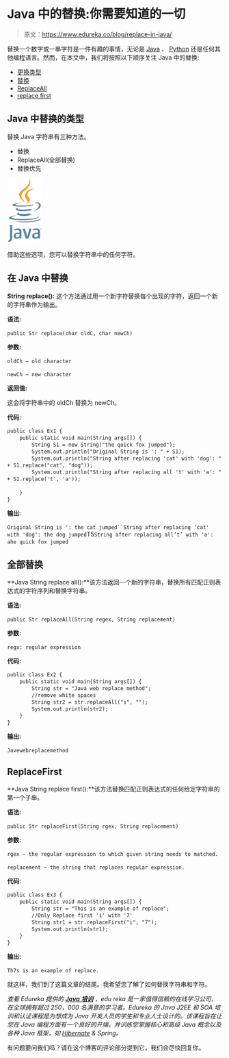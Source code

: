 # Java 中的替换:你需要知道的一切

> 原文：<https://www.edureka.co/blog/replace-in-java/>

替换一个数字或一串字符是一件有趣的事情，无论是 [Java](https://www.edureka.co/blog/java-tutorial/) 、 [Python](https://www.edureka.co/blog/python-tutorial/) 还是任何其他编程语言。然而，在本文中，我们将按照以下顺序关注 Java 中的替换:

*   [更换类型](#types)
*   [替换](#replace)
*   [ReplaceAll](#replaceall)
*   [replace first](#replace-first)

## **Java 中替换的类型**

替换 Java 字符串有三种方法。

*   替换
*   ReplaceAll(全部替换)
*   替换优先

![Replace in Java](img/1ebba2dd90ef6924482a727cdd99861a.png)

借助这些选项，您可以替换字符串中的任何字符。

## **在 Java 中替换**

**String replace():** 这个方法通过用一个新字符替换每个出现的字符，返回一个新的字符串作为输出。

**语法:**

`public Str replace(char oldC, char newCh)`

**参数:**

`oldCh − old character`

`newCh − new character`

**返回值:**

这会将字符串中的 oldCh 替换为 newCh。

**代码:**

```
public class Ex1 {
    public static void main(String args[]) {
        String S1 = new String("the quick fox jumped");
        System.out.println("Original String is ': " + S1);
        System.out.println("String after replacing 'cat' with 'dog': " + S1.replace("cat", "dog"));
        System.out.println("String after replacing all 't' with 'a': " + S1.replace('t', 'a'));

    }
}
```

**输出:**

`Original String is ': the cat jumped``String after replacing ‘cat' with 'dog': the dog jumped`T5`String after replacing all’t’ with 'a': ahe quick fox jumped`

## 全部替换

**Java String replace all():**该方法返回一个新的字符串，替换所有匹配正则表达式的字符序列和替换字符串。

**语法:**

`public Str replaceAll(String regex, String replacement)`

**参数:**

`regx: regular expression` 

**代码:**

```
public class Ex2 {
    public static void main(String args[]) {
        String str = "Java web replace method";
        //remove white spaces
        String str2 = str.replaceAll("s", "");
        System.out.println(str2);
    }
}
```

**输出:**

`Javewebreplacemethod`

## **ReplaceFirst**

**Java String replace first():**该方法替换匹配正则表达式的任何给定字符串的第一个子串。

**语法:**

`public Str replaceFirst(String rgex, String replacement)`

**参数:**

`rgex − the regular expression to which given string needs to matched. `

`replacement − the string that replaces regular expression.`

**代码:**

```
public class Ex3 {
    public static void main(String args[]) {
        String str = "This is an example of replace";
        //Only Replace first 'i' with '7' 
        String str1 = str.replaceFirst("i", "7");
        System.out.println(str1);
    }
}
```

**输出:**

`Th7s is an example of replace.`

就这样，我们到了这篇文章的结尾。我希望您了解了如何替换字符串和字符。

*查看 Edureka 提供的  [**Java 培训**](https://www.edureka.co/java-j2ee-soa-training)* *，edu reka 是一家值得信赖的在线学习公司，在全球拥有超过 250，000 名满意的学习者。Edureka 的 Java J2EE 和 SOA 培训和认证课程是为想成为 Java 开发人员的学生和专业人士设计的。该课程旨在让您在 Java 编程方面有一个良好的开端，并训练您掌握核心和高级 Java 概念以及各种 Java 框架，如 [Hibernate](https://www.javatpoint.com/hibernate-tutorial) & Spring。*

有问题要问我们吗？请在这个博客的评论部分提到它，我们会尽快回复你。